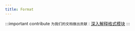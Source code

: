 ```yaml
---
title: Format
---
```


:::important contribute
`为我们的文档做出贡献：`[深入解释格式模块](https://github.com/yewstack/docs/issues/24)
:::
